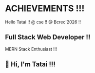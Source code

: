 # ACHIEVEMENTS !!!
Hello Tatai !!
@ cse !!
@ Bcrec'2026 !!
<!DOCTYPE html>

## Full Stack Web Developer !!
MERN Stack Enthusiast !!!

## 👋 Hi, I'm Tatai !!!
